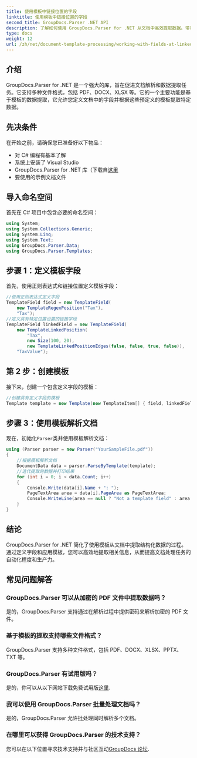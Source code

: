 ```yaml
---
title: 使用模板中链接位置的字段
linktitle: 使用模板中链接位置的字段
second_title: GroupDocs.Parser .NET API
description: 了解如何使用 GroupDocs.Parser for .NET 从文档中高效提取数据。带有代码示例的分步教程。
type: docs
weight: 12
url: /zh/net/document-template-processing/working-with-fields-at-linked-positions-in-templates/
---
```

## 介绍
GroupDocs.Parser for .NET 是一个强大的库，旨在促进文档解析和数据提取任务。它支持多种文件格式，包括 PDF、DOCX、XLSX 等。它的一个主要功能是基于模板的数据提取，它允许您定义文档中的字段并根据这些预定义的模板提取特定数据。
## 先决条件
在开始之前，请确保您已准备好以下物品：
- 对 C# 编程有基本了解
- 系统上安装了 Visual Studio
-  GroupDocs.Parser for .NET 库（下载自[这里](https://releases.groupdocs.com/parser/net/）)
- 要使用的示例文档文件

## 导入命名空间
首先在 C# 项目中包含必要的命名空间：
```csharp
using System;
using System.Collections.Generic;
using System.Linq;
using System.Text;
using GroupDocs.Parser.Data;
using GroupDocs.Parser.Templates;
```
## 步骤 1：定义模板字段
首先，使用正则表达式和链接位置定义模板字段：
```csharp
//使用正则表达式定义字段
TemplateField field = new TemplateField(
    new TemplateRegexPosition("Tax"),
    "Tax");
//定义具有特定位置设置的链接字段
TemplateField linkedField = new TemplateField(
    new TemplateLinkedPosition(
        "Tax",
        new Size(100, 20),
        new TemplateLinkedPositionEdges(false, false, true, false)),
    "TaxValue");
```
## 第 2 步：创建模板
接下来，创建一个包含定义字段的模板：
```csharp
//创建具有定义字段的模板
Template template = new Template(new TemplateItem[] { field, linkedField });
```
## 步骤 3：使用模板解析文档
现在，初始化`Parser`类并使用模板解析文档：
```csharp
using (Parser parser = new Parser("YourSampleFile.pdf"))
{
    //根据模板解析文档
    DocumentData data = parser.ParseByTemplate(template);
    //迭代提取的数据并打印结果
    for (int i = 0; i < data.Count; i++)
    {
        Console.Write(data[i].Name + ": ");
        PageTextArea area = data[i].PageArea as PageTextArea;
        Console.WriteLine(area == null ? "Not a template field" : area.Text);
    }
}
```

## 结论
GroupDocs.Parser for .NET 简化了使用模板从文档中提取结构化数据的过程。通过定义字段和应用模板，您可以高效地提取相关信息，从而提高文档处理任务的自动化程度和生产力。

## 常见问题解答
### GroupDocs.Parser 可以从加密的 PDF 文件中提取数据吗？
是的，GroupDocs.Parser 支持通过在解析过程中提供密码来解析加密的 PDF 文件。
### 基于模板的提取支持哪些文件格式？
GroupDocs.Parser 支持多种文件格式，包括 PDF、DOCX、XLSX、PPTX、TXT 等。
### GroupDocs.Parser 有试用版吗？
是的，你可以从以下网站下载免费试用版[这里](https://releases.groupdocs.com/).
### 我可以使用 GroupDocs.Parser 批量处理文档吗？
是的，GroupDocs.Parser 允许批处理同时解析多个文档。
### 在哪里可以获得 GroupDocs.Parser 的技术支持？
您可以在以下位置寻求技术支持并与社区互动[GroupDocs 论坛](https://forum.groupdocs.com/c/parser/17).